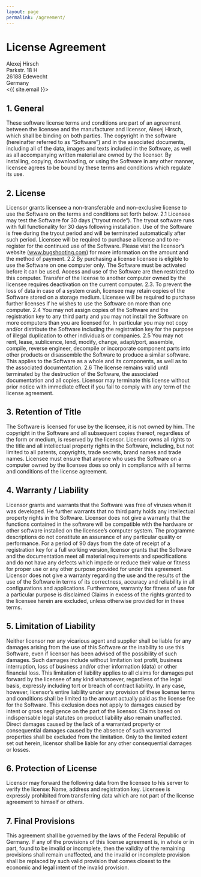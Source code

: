 ```yaml
---
layout: page
permalink: /agreement/
---
```


<h1 data-i18n="LicenseAgreement">License Agreement</h1>

Alexej Hirsch  
Parkstr. 18 H  
26188 Edewecht  
Germany  
<{{ site.email }}>  

## 1. General
These software license terms and conditions are part of an agreement between the licensee and the manufacturer and licensor, Alexej Hirsch, which shall be binding on both parties. The copyright in the software (hereinafter referred to as “Software”) and in the associated documents, including all of the data, images and texts included in the Software, as well as all accompanying written material are owned by the licensor.
By installing, copying, downloading, or using the Software in any other manner, licensee agrees to be bound by these terms and conditions which regulate its use.
## 2. License
Licensor grants licensee a non-transferable and non-exclusive license to use the Software on the terms and conditions set forth below.
2.1 Licensee may test the Software for 30 days (“tryout mode“). The tryout software runs with full functionality for 30 days following installation. Use of the Software is free during the tryout period and will be terminated automatically after such period.
Licensee will be required to purchase a license and to re-register for the continued use of the Software. Please visit the licensor’s website (www.bugshooting.com) for more information on the amount and the method of payment.
2.2 By purchasing a license licensee is eligible to use the Software on one computer only. The Software must be activated before it can be used. Access and use of the Software are then restricted to this computer. Transfer of the license to another computer owned by the licensee requires deactivation on the current computer.
2.3. To prevent the loss of data in case of a system crash, licensee may retain copies of the Software stored on a storage medium. Licensee will be required to purchase further licenses if he wishes to use the Software on more than one computer.
2.4 You may not assign copies of the Software and the registration key to any third party and you may not install the Software on more computers than you are licensed for. In particular you may not copy and/or distribute the Software including the registration key for the purpose of illegal duplication to other individuals or companies.
2.5 You may not rent, lease, sublicence, lend, modify, change, adapt/port, assemble, compile, reverse engineer, decompile or incorporate component parts into other products or disassemble the Software to produce a similar software. This applies to the Software as a whole and its components, as well as to the associated documentation.
2.6 The license remains valid until terminated by the destruction of the Software, the associated documentation and all copies. Licensor may terminate this license without prior notice with immediate effect if you fail to comply with any term of the license agreement.
## 3. Retention of Title
The Software is licensed for use by the licensee, it is not owned by him. The copyright in the Software and all subsequent copies thereof, regardless of the form or medium, is reserved by the licensor. Licensor owns all rights to the title and all intellectual property rights in the Software, including, but not limited to all patents, copyrights, trade secrets, brand names and trade names.
Licensee must ensure that anyone who uses the Software on a computer owned by the licensee does so only in compliance with all terms and conditions of the license agreement.
## 4. Warranty / Liability
Licensor grants and warrants that the Software was free of viruses when it was developed. He further warrants that no third party holds any intellectual property rights in the Software.
Licensor does not give a warranty that the functions contained in the software will be compatible with the hardware or other software installed on the licensee’s computer system. The programme descriptions do not constitute an assurance of any particular quality or performance.
For a period of 90 days from the date of receipt of a registration key for a full working version, licensor grants that the Software and the documentation meet all material requirements and specifications and do not have any defects which impede or reduce their value or fitness for proper use or any other purpose provided for under this agreement. Licensor does not give a warranty regarding the use and the results of the use of the Software in terms of its correctness, accuracy and reliability in all configurations and applications. Furthermore, warranty for fitness of use for a particular purpose is disclaimed
Claims in excess of the rights granted to the licensee herein are excluded, unless otherwise provided for in these terms.
## 5. Limitation of Liability
Neither licensor nor any vicarious agent and supplier shall be liable for any damages arising from the use of this Software or the inability to use this Software, even if licensor has been advised of the possibility of such damages. Such damages include without limitation lost profit, business interruption, loss of business and/or other information (data) or other financial loss. This limitation of liability applies to all claims for damages put forward by the licensee of any kind whatsoever, regardless of the legal basis, expressly including tort or breach of contract liability. In any case, however, licensor’s entire liability under any provision of these license terms and conditions shall be limited to the amount actually paid as the license fee for the Software. This exclusion does not apply to damages caused by intent or gross negligence on the part of the licensor. Claims based on indispensable legal statutes on product liability also remain unaffected. Direct damages caused by the lack of a warranted property or consequential damages caused by the absence of such warranted properties shall be excluded from the limitation. Only to the limited extent set out herein, licensor shall be liable for any other consequential damages or losses.
## 6. Protection of License
Licensor may forward the following data from the licensee to his server to verify the license: Name, address and registration key. Licensee is expressly prohibited from transferring data which are not part of the license agreement to himself or others.
## 7. Final Provisions
This agreement shall be governed by the laws of the Federal Republic of Germany. If any of the provisions of this license agreement is, in whole or in part, found to be invalid or incomplete, then the validity of the remaining provisions shall remain unaffected, and the invalid or incomplete provision shall be replaced by such valid provision that comes closest to the economic and legal intent of the invalid provision.